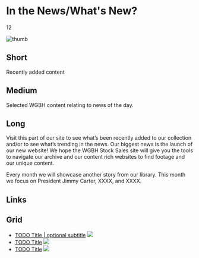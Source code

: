 # In the News/What's New?

12

![thumb](https://s3.amazonaws.com/wgbhstocksales.org/content/collections/in_the_news/News+of+the+World_348x196.png)


## Short

Recently added content

## Medium

Selected WGBH content relating to news of the day.  

## Long

Visit this part of our site to see what’s been recently added to our collection
and/or to see what’s trending in the news.  Our biggest news is the launch of our new website!
We hope the WGBH Stock Sales site will give you the tools to navigate our archive and our 
content rich websites to find footage and our unique content.  

Every month we will showcase another story from our library.  This month we focus on President 
Jimmy Carter, XXXX,  and XXXX.

## Links

## Grid

- [TODO Title | optional subtitle](/TODO) ![](http://placehold.it/348x196)
- [TODO Title](/TODO) ![](http://placehold.it/348x196)
- [TODO Title](/TODO) ![](http://placehold.it/348x196)

